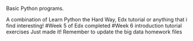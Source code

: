 Basic Python programs.

A combination of Learn Python the Hard Way, Edx tutorial or anything that i find interesting!
#Week 5 of Edx completed
#Week 6 introduction tutorial exercises
Just made it!
Remember to update the big data homework files 

